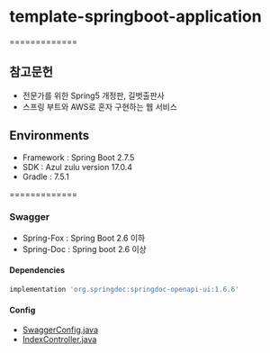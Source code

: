 # template-springboot-application

=============

## 참고문헌
* 전문가를 위한 Spring5 개정판, 길벗출판사
* 스프링 부트와 AWS로 혼자 구현하는 웹 서비스

## Environments
* Framework : Spring Boot 2.7.5
* SDK : Azul zulu version 17.0.4
* Gradle : 7.5.1


=============
### Swagger
* Spring-Fox : Spring Boot 2.6 이하
* Spring-Doc : Spring boot 2.6 이상 

#### Dependencies
```groovy
implementation 'org.springdoc:springdoc-openapi-ui:1.6.6'
```

#### Config
* [SwaggerConfig.java](src/main/java/com/sik/template/config/SwaggerConfig.java)
* [IndexController.java](src/main/java/com/sik/template/biz/IndexController.java)




